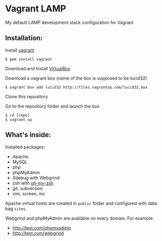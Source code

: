 Vagrant LAMP
============

My default LAMP development stack configuration for Vagrant.

Installation:
-------------

Install [vagrant](http://vagrantup.com/)

    $ gem install vagrant

Download and Install [VirtualBox](http://www.virtualbox.org/)

Download a vagrant box (name of the box is supposed to be lucid32)

    $ vagrant box add lucid32 http://files.vagrantup.com/lucid32.box

Clone this repository

Go to the repository folder and launch the box

    $ cd [repo]
    $ vagrant up

What's inside:
--------------

Installed packages:

* Apache
* MySQL
* php
* phpMyAdmin
* Xdebug with Webgrind
* zsh with [oh-my-zsh](https://github.com/robbyrussell/oh-my-zsh)
* git, subversion
* vim, screen, mc

Apache virtual hosts are created in `public` folder and configured with data bag `sites`.

Webgrind and phpMyAdmin are available on every domain. For example:

* http://test.com/phpmyadmin 
* http://test.com/webgrind